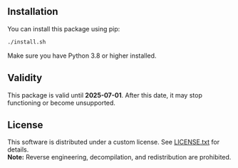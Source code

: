 ## Installation

You can install this package using pip:

```bash
./install.sh
```

Make sure you have Python 3.8 or higher installed.

## Validity

This package is valid until **2025-07-01**. After this date, it may stop functioning or become unsupported.

## License

This software is distributed under a custom license. See [LICENSE.txt](./LICENSE.txt) for details.  
**Note:** Reverse engineering, decompilation, and redistribution are prohibited.
